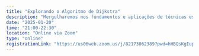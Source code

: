 ```yaml
---
title: "Explorando o Algoritmo de Dijkstra"
description: "Mergulharemos nos fundamentos e aplicações de técnicas essenciais para resolver problemas computacionais complexos. Teremos a oportunidade de explorar um dos algoritmos mais elegantes e influentes da ciência da computação: o Algoritmo de Dijkstra."
date: "2025-01-20"
time: "21:00-22:30"
location: "Online via Zoom"
type: "online"
registrationLink: "https://us06web.zoom.us/j/82173062389?pwd=hHBQsKgIup7tqHe0OeFhyToEzXJcko.1"
---
```


